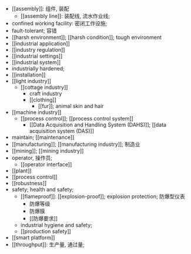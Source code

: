 - [[assembly]]: 组件, 装配
    - [[assembly line]]: 装配线, 流水作业线;
- confined working facility: 密闭工作设施;
- fault-tolerant; 容错
- [[harsh environment]]; [[harsh condition]]; tough environment
- [[industrial application]]
- [[industry regulation]]
- [[industrial settings]]
- [[industrial system]]
- industrially hardened; 
- [[installation]]
- [[light industry]]
    - [[cottage industry]]
        - craft industry
        - [[clothing]]
            - [[fur]]; animal skin and hair
- [[machine industry]]
    - [[process control]]; [[process control system]]
        - [[Data Acquisition and Handling System (DAHS)]]; [[data acquisition system (DAS)]]
- maintain; [[maintenance]]
- [[manufacturing]]; [[manufacturing industry]]; 制造业
- [[mining]]; [[mining industry]]
- operator, 操作员; 
    - [[operator interface]]
- [[plant]]
- [[process control]]
- [[robustness]]
- safety; health and safety;
    - [[flameproof]]: [[explosion-proof]]; explosion protection; 防爆型仪表
        - 防爆等级
        - 防爆膜
        - [[防爆要求]]
    - industrial hygiene and safety;
    - [[production safety]]
- [[smart platform]]
- [[throughput]]: 生产量, 通过量;
